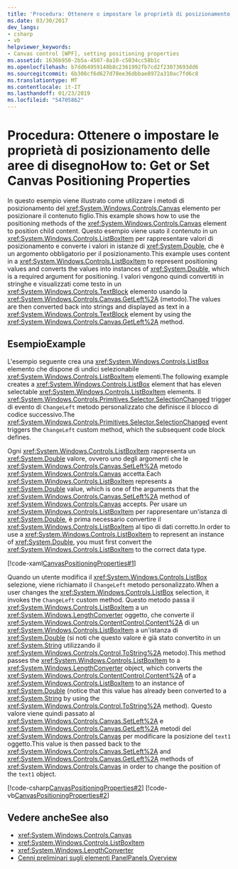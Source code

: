```yaml
---
title: 'Procedura: Ottenere o impostare le proprietà di posizionamento delle aree di disegno'
ms.date: 03/30/2017
dev_langs:
- csharp
- vb
helpviewer_keywords:
- Canvas control [WPF], setting positioning properties
ms.assetid: 1636b950-2b5a-4507-8a10-c5034cc58b1c
ms.openlocfilehash: b7dd64959148b8c2361992fb7cd2f23073693dd6
ms.sourcegitcommit: 6b308cf6d627d78ee36dbbae8972a310ac7fd6c8
ms.translationtype: MT
ms.contentlocale: it-IT
ms.lasthandoff: 01/23/2019
ms.locfileid: "54705862"
---
```

# <a name="how-to-get-or-set-canvas-positioning-properties"></a><span data-ttu-id="25b5a-102">Procedura: Ottenere o impostare le proprietà di posizionamento delle aree di disegno</span><span class="sxs-lookup"><span data-stu-id="25b5a-102">How to: Get or Set Canvas Positioning Properties</span></span>
<span data-ttu-id="25b5a-103">In questo esempio viene illustrato come utilizzare i metodi di posizionamento del <xref:System.Windows.Controls.Canvas> elemento per posizionare il contenuto figlio.</span><span class="sxs-lookup"><span data-stu-id="25b5a-103">This example shows how to use the positioning methods of the <xref:System.Windows.Controls.Canvas> element to position child content.</span></span> <span data-ttu-id="25b5a-104">Questo esempio viene usato il contenuto in un <xref:System.Windows.Controls.ListBoxItem> per rappresentare valori di posizionamento e converte i valori in istanze di <xref:System.Double>, che è un argomento obbligatorio per il posizionamento.</span><span class="sxs-lookup"><span data-stu-id="25b5a-104">This example uses content in a <xref:System.Windows.Controls.ListBoxItem> to represent positioning values and converts the values into instances of <xref:System.Double>, which is a required argument for positioning.</span></span> <span data-ttu-id="25b5a-105">I valori vengono quindi convertiti in stringhe e visualizzati come testo in un <xref:System.Windows.Controls.TextBlock> elemento usando la <xref:System.Windows.Controls.Canvas.GetLeft%2A> (metodo).</span><span class="sxs-lookup"><span data-stu-id="25b5a-105">The values are then converted back into strings and displayed as text in a <xref:System.Windows.Controls.TextBlock> element by using the <xref:System.Windows.Controls.Canvas.GetLeft%2A> method.</span></span>  
  
## <a name="example"></a><span data-ttu-id="25b5a-106">Esempio</span><span class="sxs-lookup"><span data-stu-id="25b5a-106">Example</span></span>  
 <span data-ttu-id="25b5a-107">L'esempio seguente crea una <xref:System.Windows.Controls.ListBox> elemento che dispone di undici selezionabile <xref:System.Windows.Controls.ListBoxItem> elementi.</span><span class="sxs-lookup"><span data-stu-id="25b5a-107">The following example creates a <xref:System.Windows.Controls.ListBox> element that has eleven selectable <xref:System.Windows.Controls.ListBoxItem> elements.</span></span> <span data-ttu-id="25b5a-108">Il <xref:System.Windows.Controls.Primitives.Selector.SelectionChanged> trigger di evento di `ChangeLeft` metodo personalizzato che definisce il blocco di codice successivo.</span><span class="sxs-lookup"><span data-stu-id="25b5a-108">The <xref:System.Windows.Controls.Primitives.Selector.SelectionChanged> event triggers the `ChangeLeft` custom method, which the subsequent code block defines.</span></span>  
  
 <span data-ttu-id="25b5a-109">Ogni <xref:System.Windows.Controls.ListBoxItem> rappresenta un <xref:System.Double> valore, ovvero uno degli argomenti che le <xref:System.Windows.Controls.Canvas.SetLeft%2A> metodo <xref:System.Windows.Controls.Canvas> accetta.</span><span class="sxs-lookup"><span data-stu-id="25b5a-109">Each <xref:System.Windows.Controls.ListBoxItem> represents a <xref:System.Double> value, which is one of the arguments that the <xref:System.Windows.Controls.Canvas.SetLeft%2A> method of <xref:System.Windows.Controls.Canvas> accepts.</span></span> <span data-ttu-id="25b5a-110">Per usare un <xref:System.Windows.Controls.ListBoxItem> per rappresentare un'istanza di <xref:System.Double>, è prima necessario convertire il <xref:System.Windows.Controls.ListBoxItem> al tipo di dati corretto.</span><span class="sxs-lookup"><span data-stu-id="25b5a-110">In order to use a <xref:System.Windows.Controls.ListBoxItem> to represent an instance of <xref:System.Double>, you must first convert the <xref:System.Windows.Controls.ListBoxItem> to the correct data type.</span></span>  
  
 [!code-xaml[CanvasPositioningProperties#1](../../../../samples/snippets/csharp/VS_Snippets_Wpf/CanvasPositioningProperties/CSharp/Window1.xaml#1)]  
  
 <span data-ttu-id="25b5a-111">Quando un utente modifica il <xref:System.Windows.Controls.ListBox> selezione, viene richiamato il `ChangeLeft` metodo personalizzato.</span><span class="sxs-lookup"><span data-stu-id="25b5a-111">When a user changes the <xref:System.Windows.Controls.ListBox> selection, it invokes the `ChangeLeft` custom method.</span></span> <span data-ttu-id="25b5a-112">Questo metodo passa il <xref:System.Windows.Controls.ListBoxItem> a un <xref:System.Windows.LengthConverter> oggetto, che converte il <xref:System.Windows.Controls.ContentControl.Content%2A> di un <xref:System.Windows.Controls.ListBoxItem> a un'istanza di <xref:System.Double> (si noti che questo valore è già stato convertito in un <xref:System.String> utilizzando il <xref:System.Windows.Controls.Control.ToString%2A> metodo).</span><span class="sxs-lookup"><span data-stu-id="25b5a-112">This method passes the <xref:System.Windows.Controls.ListBoxItem> to a <xref:System.Windows.LengthConverter> object, which converts the <xref:System.Windows.Controls.ContentControl.Content%2A> of a <xref:System.Windows.Controls.ListBoxItem> to an instance of <xref:System.Double> (notice that this value has already been converted to a <xref:System.String> by using the <xref:System.Windows.Controls.Control.ToString%2A> method).</span></span> <span data-ttu-id="25b5a-113">Questo valore viene quindi passato al <xref:System.Windows.Controls.Canvas.SetLeft%2A> e <xref:System.Windows.Controls.Canvas.GetLeft%2A> metodi del <xref:System.Windows.Controls.Canvas> per modificare la posizione del `text1` oggetto.</span><span class="sxs-lookup"><span data-stu-id="25b5a-113">This value is then passed back to the <xref:System.Windows.Controls.Canvas.SetLeft%2A> and <xref:System.Windows.Controls.Canvas.GetLeft%2A> methods of <xref:System.Windows.Controls.Canvas> in order to change the position of the `text1` object.</span></span>  
  
 [!code-csharp[CanvasPositioningProperties#2](../../../../samples/snippets/csharp/VS_Snippets_Wpf/CanvasPositioningProperties/CSharp/Window1.xaml.cs#2)]
 [!code-vb[CanvasPositioningProperties#2](../../../../samples/snippets/visualbasic/VS_Snippets_Wpf/CanvasPositioningProperties/VisualBasic/Window1.xaml.vb#2)]  
  
## <a name="see-also"></a><span data-ttu-id="25b5a-114">Vedere anche</span><span class="sxs-lookup"><span data-stu-id="25b5a-114">See also</span></span>
- <xref:System.Windows.Controls.Canvas>
- <xref:System.Windows.Controls.ListBoxItem>
- <xref:System.Windows.LengthConverter>
- [<span data-ttu-id="25b5a-115">Cenni preliminari sugli elementi Panel</span><span class="sxs-lookup"><span data-stu-id="25b5a-115">Panels Overview</span></span>](../../../../docs/framework/wpf/controls/panels-overview.md)
